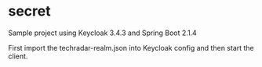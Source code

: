 # secret
Sample project using Keycloak 3.4.3 and Spring Boot 2.1.4

First import the techradar-realm.json into Keycloak config and then start the client. 
